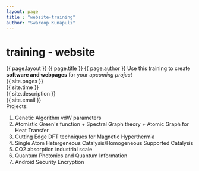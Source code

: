 ```yaml
---
layout: page
title : "website-training"
author: "Swaroop Kunapuli"
---
```

# training - website
{{ page.layout }}
{{ page.title }}
{{ page.author }}
Use this training to create **software and webpages** for your *upcoming project*  
{{ site.pages }}  
{{ site.time }}  
{{ site.description }}  
{{ site.email }}  
Projects:  
1. Genetic Algorithm vdW parameters
2. Atomistic Green's function + Spectral Graph theory + Atomic Graph for Heat Transfer  
3. Cutting Edge DFT techniques for Magnetic Hyperthermia  
4. Single Atom Hetergeneous Catalysis/Homogeneous Supported Catalysis
5. CO2 absorption industrial scale
6. Quantum Photonics and Quantum Information  
7. Android Security Encryption
